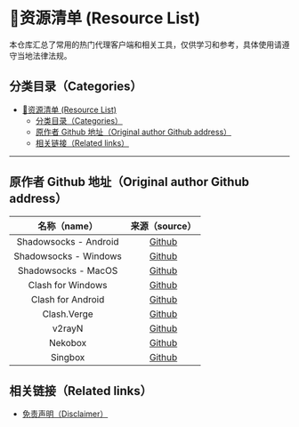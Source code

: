 # 🍍资源清单 (Resource List)

本仓库汇总了常用的热门代理客户端和相关工具，仅供学习和参考，具体使用请遵守当地法律法规。

## 分类目录（Categories）
- [🍍资源清单 (Resource List)](#资源清单-resource-list)
  - [分类目录（Categories）](#分类目录categories)
  - [原作者 Github 地址（Original author Github address）](#原作者-github-地址original-author-github-address)
  - [相关链接（Related links）](#相关链接related-links)

---
## 原作者 Github 地址（Original author Github address）
| 名称（name）  | 来源（source）|
|:---------------:|:-----------------------:|
| Shadowsocks - Android |[Github](https://github.com/shadowsocks/shadowsocks-android)
| Shadowsocks - Windows |[Github](https://github.com/shadowsocks/shadowsocks-windows)
| Shadowsocks - MacOS   |[Github](https://github.com/shadowsocks/ShadowsocksX-NG)
| Clash for Windows |[Github](https://github.com/Dreamacro/clash) |
| Clash for Android	|[Github](https://github.com/Dreamacro/clash) |
| 	Clash.Verge	|[Github](https://github.com/clash-verge-rev/clash-verge-rev) |
| 	v2rayN	|[Github](https://github.com/2dust/v2rayN) |
| 	Nekobox	|[Github](https://github.com/MatsuriDayo/NekoBoxForAndroid) |
| 	Singbox	|[Github](https://github.com/SagerNet/sing-box) |


## 相关链接（Related links）
- [免责声明（Disclaimer）](https://github.com/heartyuui/Agent-software/blob/main/Disclaimer.md)
